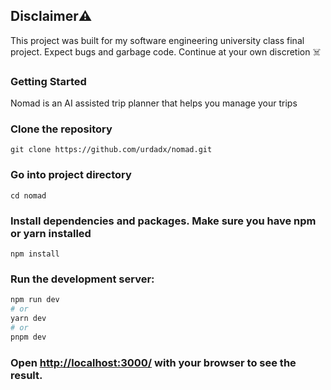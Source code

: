 ## Disclaimer⚠️
This project was built for my software engineering university class final project. Expect bugs and garbage code. Continue at your own discretion ☠️

### Getting Started

Nomad is an AI assisted trip planner that helps you manage your trips

### Clone the repository

```
git clone https://github.com/urdadx/nomad.git
```

### Go into project directory

```
cd nomad
```

### Install dependencies and packages. Make sure you have npm or yarn installed

```
npm install
```

### Run the development server:

```bash
npm run dev
# or
yarn dev
# or
pnpm dev
```

### Open [http://localhost:3000/](http://localhost:3000/) with your browser to see the result.
